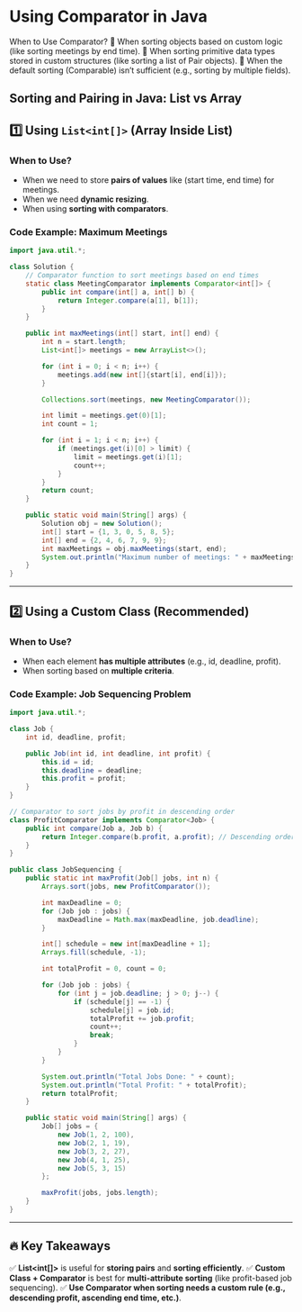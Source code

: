 # **Using Comparator in Java**
When to Use Comparator?
📌 When sorting objects based on custom logic (like sorting meetings by end time).
📌 When sorting primitive data types stored in custom structures (like sorting a list of Pair objects).
📌 When the default sorting (Comparable) isn’t sufficient (e.g., sorting by multiple fields).


## Sorting and Pairing in Java: List vs Array

## 1️⃣ Using `List<int[]>` (Array Inside List)
### When to Use?
- When we need to store **pairs of values** like (start time, end time) for meetings.
- When we need **dynamic resizing**.
- When using **sorting with comparators**.

### Code Example: Maximum Meetings
```java
import java.util.*;

class Solution {
    // Comparator function to sort meetings based on end times
    static class MeetingComparator implements Comparator<int[]> {
        public int compare(int[] a, int[] b) {
            return Integer.compare(a[1], b[1]);
        }
    }

    public int maxMeetings(int[] start, int[] end) {
        int n = start.length;
        List<int[]> meetings = new ArrayList<>();

        for (int i = 0; i < n; i++) {
            meetings.add(new int[]{start[i], end[i]});
        }

        Collections.sort(meetings, new MeetingComparator());

        int limit = meetings.get(0)[1];
        int count = 1;

        for (int i = 1; i < n; i++) {
            if (meetings.get(i)[0] > limit) {
                limit = meetings.get(i)[1];
                count++;
            }
        }
        return count;
    }

    public static void main(String[] args) {
        Solution obj = new Solution();
        int[] start = {1, 3, 0, 5, 8, 5};
        int[] end = {2, 4, 6, 7, 9, 9};
        int maxMeetings = obj.maxMeetings(start, end);
        System.out.println("Maximum number of meetings: " + maxMeetings);
    }
}
```

---

## 2️⃣ Using a Custom Class (Recommended)
### When to Use?
- When each element **has multiple attributes** (e.g., id, deadline, profit).
- When sorting based on **multiple criteria**.

### Code Example: Job Sequencing Problem
```java
import java.util.*;

class Job {
    int id, deadline, profit;

    public Job(int id, int deadline, int profit) {
        this.id = id;
        this.deadline = deadline;
        this.profit = profit;
    }
}

// Comparator to sort jobs by profit in descending order
class ProfitComparator implements Comparator<Job> {
    public int compare(Job a, Job b) {
        return Integer.compare(b.profit, a.profit); // Descending order
    }
}

public class JobSequencing {
    public static int maxProfit(Job[] jobs, int n) {
        Arrays.sort(jobs, new ProfitComparator());

        int maxDeadline = 0;
        for (Job job : jobs) {
            maxDeadline = Math.max(maxDeadline, job.deadline);
        }

        int[] schedule = new int[maxDeadline + 1];
        Arrays.fill(schedule, -1);

        int totalProfit = 0, count = 0;

        for (Job job : jobs) {
            for (int j = job.deadline; j > 0; j--) {
                if (schedule[j] == -1) {
                    schedule[j] = job.id;
                    totalProfit += job.profit;
                    count++;
                    break;
                }
            }
        }

        System.out.println("Total Jobs Done: " + count);
        System.out.println("Total Profit: " + totalProfit);
        return totalProfit;
    }

    public static void main(String[] args) {
        Job[] jobs = {
            new Job(1, 2, 100),
            new Job(2, 1, 19),
            new Job(3, 2, 27),
            new Job(4, 1, 25),
            new Job(5, 3, 15)
        };

        maxProfit(jobs, jobs.length);
    }
}
```

---

## 🔥 Key Takeaways
✅ **List<int[]>** is useful for **storing pairs** and **sorting efficiently**.
✅ **Custom Class + Comparator** is best for **multi-attribute sorting** (like profit-based job sequencing).
✅ **Use Comparator when sorting needs a custom rule (e.g., descending profit, ascending end time, etc.)**.

